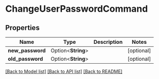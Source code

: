 # ChangeUserPasswordCommand

## Properties

Name | Type | Description | Notes
------------ | ------------- | ------------- | -------------
**new_password** | Option<**String**> |  | [optional]
**old_password** | Option<**String**> |  | [optional]

[[Back to Model list]](../README.md#documentation-for-models) [[Back to API list]](../README.md#documentation-for-api-endpoints) [[Back to README]](../README.md)


